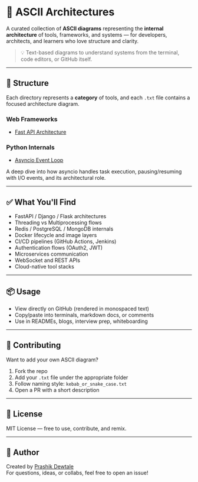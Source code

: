 # 🧱 ASCII Architectures

A curated collection of **ASCII diagrams** representing the **internal architecture** of tools, frameworks, and systems — for developers, architects, and learners who love structure and clarity.

> 💡 Text-based diagrams to understand systems from the terminal, code editors, or GitHub itself.

---

## 📁 Structure

Each directory represents a **category** of tools, and each `.txt` file contains a focused architecture diagram.
### Web Frameworks
  - [Fast API Architecture](./web-frameworks/fastapi_architecture.txt)
  
### Python Internals
  - [Asyncio Event Loop](./python-internals/asyncio_event_loop.txt)

A deep dive into how asyncio handles task execution, pausing/resuming with I/O events, and its architectural role.


---

## ✅ What You'll Find

- FastAPI / Django / Flask architectures
- Threading vs Multiprocessing flows
- Redis / PostgreSQL / MongoDB internals
- Docker lifecycle and image layers
- CI/CD pipelines (GitHub Actions, Jenkins)
- Authentication flows (OAuth2, JWT)
- Microservices communication
- WebSocket and REST APIs
- Cloud-native tool stacks

---

## 📦 Usage

- View directly on GitHub (rendered in monospaced text)
- Copy/paste into terminals, markdown docs, or comments
- Use in READMEs, blogs, interview prep, whiteboarding

---

## 🚀 Contributing

Want to add your own ASCII diagram?

1. Fork the repo
2. Add your `.txt` file under the appropriate folder
3. Follow naming style: `kebab_or_snake_case.txt`
4. Open a PR with a short description

---

## 🔖 License

MIT License — free to use, contribute, and remix.

---

## 🙌 Author

Created by [Prashik Dewtale](https://github.com/prashikdewtale10)  
For questions, ideas, or collabs, feel free to open an issue!

